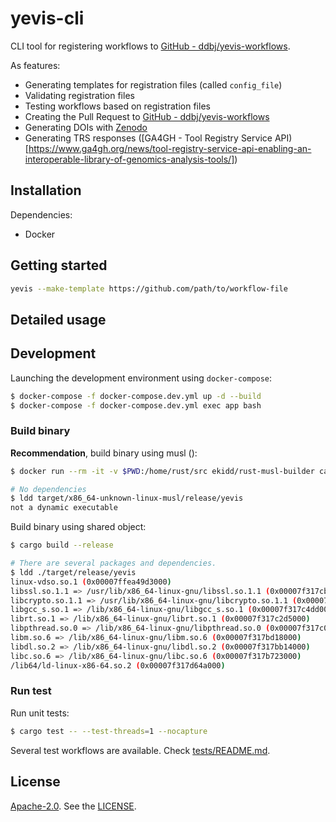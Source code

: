 # yevis-cli

CLI tool for registering workflows to [GitHub - ddbj/yevis-workflows](https://github.com/ddbj/yevis-workflows).

As features:

- Generating templates for registration files (called `config_file`)
- Validating registration files
- Testing workflows based on registration files
- Creating the Pull Request to [GitHub - ddbj/yevis-workflows](https://github.com/ddbj/yevis-workflows)
- Generating DOIs with [Zenodo](https://zenodo.org/)
- Generating TRS responses ([GA4GH - Tool Registry Service API)[https://www.ga4gh.org/news/tool-registry-service-api-enabling-an-interoperable-library-of-genomics-analysis-tools/])

## Installation

Dependencies:

- Docker

## Getting started

```bash
yevis --make-template https://github.com/path/to/workflow-file
```

## Detailed usage

## Development

Launching the development environment using `docker-compose`:

```bash
$ docker-compose -f docker-compose.dev.yml up -d --build
$ docker-compose -f docker-compose.dev.yml exec app bash
```

### Build binary

**Recommendation**, build binary using musl ():

```bash
$ docker run --rm -it -v $PWD:/home/rust/src ekidd/rust-musl-builder cargo build --release

# No dependencies
$ ldd target/x86_64-unknown-linux-musl/release/yevis
not a dynamic executable
```

Build binary using shared object:

```bash
$ cargo build --release

# There are several packages and dependencies.
$ ldd ./target/release/yevis
linux-vdso.so.1 (0x00007ffea49d3000)
libssl.so.1.1 => /usr/lib/x86_64-linux-gnu/libssl.so.1.1 (0x00007f317cbc0000)
libcrypto.so.1.1 => /usr/lib/x86_64-linux-gnu/libcrypto.so.1.1 (0x00007f317c6f5000)
libgcc_s.so.1 => /lib/x86_64-linux-gnu/libgcc_s.so.1 (0x00007f317c4dd000)
librt.so.1 => /lib/x86_64-linux-gnu/librt.so.1 (0x00007f317c2d5000)
libpthread.so.0 => /lib/x86_64-linux-gnu/libpthread.so.0 (0x00007f317c0b6000)
libm.so.6 => /lib/x86_64-linux-gnu/libm.so.6 (0x00007f317bd18000)
libdl.so.2 => /lib/x86_64-linux-gnu/libdl.so.2 (0x00007f317bb14000)
libc.so.6 => /lib/x86_64-linux-gnu/libc.so.6 (0x00007f317b723000)
/lib64/ld-linux-x86-64.so.2 (0x00007f317d64a000)
```

### Run test

Run unit tests:

```bash
$ cargo test -- --test-threads=1 --nocapture
```

Several test workflows are available. Check [tests/README.md](https://github.com/ddbj/yevis-cli/blob/main/tests/README.md).

## License

[Apache-2.0](https://www.apache.org/licenses/LICENSE-2.0). See the [LICENSE](https://github.com/ddbj/yevis-cli/blob/main/LICENSE).
